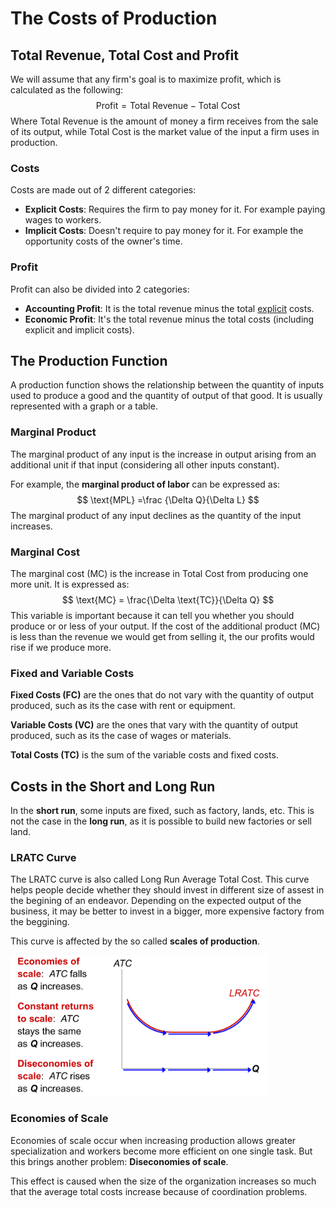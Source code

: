 # The Costs of Production

## Total Revenue, Total Cost and Profit

We will assume that any firm's goal is to maximize profit, which is calculated as the following:
$$
\text{Profit} = \text{Total Revenue}-\text{Total Cost}
$$
Where $\text{Total Revenue}$ is the amount of money a firm receives from the sale of its output, while $\text{Total Cost}$ is the market value of the input a firm uses in production.

### Costs

Costs are made out of 2 different categories:

- **Explicit Costs**: Requires the firm to pay money for it. For example paying wages to workers.
- **Implicit Costs**: Doesn't require to pay money for it. For example the opportunity costs of the owner's time.

### Profit

Profit can also be divided into 2 categories:

- **Accounting Profit**: It is the total revenue minus the total <u>explicit</u> costs.
- **Economic Profit**: It's the total revenue minus the total costs (including explicit and implicit costs).

## The Production Function

A production function shows the relationship between the quantity of inputs used to produce a good and the quantity of output of that good. It is usually represented with a graph or a table.

### Marginal Product

The marginal product of any input is the increase in output arising from an additional unit if that input (considering all other inputs constant). 

For example, the **marginal product of labor** can be expressed as:
$$
\text{MPL} =\frac {\Delta Q}{\Delta L}
$$
The marginal product of any input declines as the quantity of the input increases.

### Marginal Cost

The marginal cost (MC) is the increase in Total Cost from producing one more unit. It is expressed as:
$$
\text{MC} = \frac{\Delta \text{TC}}{\Delta Q}
$$
This variable is important because it can tell you whether you should produce or or less of your output. If the cost of the additional product (MC) is less than the revenue we would get from selling it, the our profits would rise  if we produce more.

### Fixed and Variable Costs

**Fixed Costs (FC)** are the ones that do not vary with the quantity of output produced, such as its the case with rent or equipment.

**Variable Costs (VC)** are the ones that vary with the quantity of output produced, such as its the case of wages or materials.

**Total Costs (TC)** is the sum of the variable costs and fixed costs.

## Costs in the Short and Long Run

In the **short run**, some inputs are fixed, such as factory, lands, etc. This is not the case in the **long run**, as it is possible to build new factories or sell land.

### LRATC Curve

The LRATC curve is also called Long Run Average Total Cost. This curve helps people decide whether they should invest in different size of assest in the begining of an endeavor. Depending on the expected output of the business, it may be better to invest in a bigger, more expensive factory from the beggining.

This curve is affected by the so called **scales of production**. 

<img src="Resources/Untitled/image-20201026153606279.png" alt="image-20201026153606279" style="zoom:40%;" />

### Economies of Scale

Economies of scale occur when increasing production allows greater specialization and workers become more efficient on one single task. But this brings another problem: **Diseconomies of scale**.   

This effect is caused when the size of the organization increases so much that the average total costs increase because of coordination problems.

